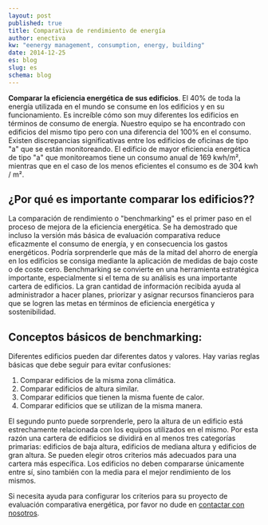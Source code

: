 ```yaml
---
layout: post
published: true
title: Comparativa de rendimiento de energía
author: enectiva
kw: "eenergy management, consumption, energy, building"
date: 2014-12-25
es: blog
slug: es
schema: blog
---
```


**Comparar la eficiencia energética de sus edificios**.  El 40% de toda la energía utilizada en el mundo se consume en los edificios y en su funcionamiento. Es increíble cómo son muy diferentes los edificios en términos de consumo de energía. Nuestro equipo se ha encontrado con edificios del mismo tipo pero con una diferencia del 100% en el consumo. Existen discrepancias significativas entre los edificios de oficinas de tipo "a" que se están monitoreando. El edificio de mayor eficiencia energética de tipo "a" que monitoreamos tiene un consumo anual de 169 kwh/m², mientras que en el caso de los menos eficientes el consumo es de 304 kwh / m².

## ¿Por qué es importante comparar los edificios?? ##

La comparación de rendimiento  o "benchmarking"  es el primer paso en el proceso de mejora de la eficiencia energética. Se ha demostrado que incluso la versión más básica de evaluación comparativa reduce eficazmente el consumo de energía, y en consecuencia los gastos energéticos. Podría sorprenderle que más de la mitad del ahorro de energía en los edificios se consiga mediante la aplicación de medidas de bajo coste o de coste cero.
Benchmarking se convierte en una herramienta estratégica importante, especialmente si el tema de su análisis es una importante cartera de edificios. La gran cantidad de información recibida ayuda al administrador a hacer planes, priorizar y asignar recursos financieros para que se logren las metas en términos de eficiencia energética y sostenibilidad.

## Conceptos básicos de benchmarking:
Diferentes edificios pueden dar diferentes datos y valores. Hay varias reglas básicas que debe seguir para evitar confusiones:

1.	Comparar edificios de la misma zona climática.
2.	Comparar edificios de altura similar.
3.	Comparar edificios que tienen la misma fuente de calor.
4.	Comparar edificios que se utilizan de la misma manera.


El segundo punto puede sorprenderle, pero la altura de un edificio está estrechamente relacionada con los equipos utilizados en el mismo. Por esta razón una cartera de edificios se dividirá en al menos tres categorías primarias: edificios de baja altura, edificios de mediana altura y edificios de gran altura. Se pueden elegir otros criterios más adecuados para una cartera más específica. Los edificios no deben compararse únicamente entre sí, sino también con la media para el mejor rendimiento de los mismos.

Si necesita ayuda para configurar los criterios para su proyecto de evaluación comparativa energética, por favor no dude en  [contactar con nosotros](/es/contacto/).

